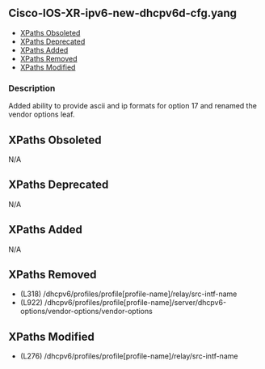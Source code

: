 ## Cisco-IOS-XR-ipv6-new-dhcpv6d-cfg.yang

- [XPaths Obsoleted](#xpaths-obsoleted)
- [XPaths Deprecated](#xpaths-deprecated)
- [XPaths Added](#xpaths-added)
- [XPaths Removed](#xpaths-removed)
- [XPaths Modified](#xpaths-modified)

### Description

Added ability to provide ascii and ip formats for option 17 and renamed the vendor options leaf.

## XPaths Obsoleted

N/A

## XPaths Deprecated

N/A

## XPaths Added

N/A

## XPaths Removed

- (L318)	/dhcpv6/profiles/profile[profile-name]/relay/src-intf-name
- (L922)	/dhcpv6/profiles/profile[profile-name]/server/dhcpv6-options/vendor-options/vendor-options

## XPaths Modified

- (L276)	/dhcpv6/profiles/profile[profile-name]/relay/src-intf-name

